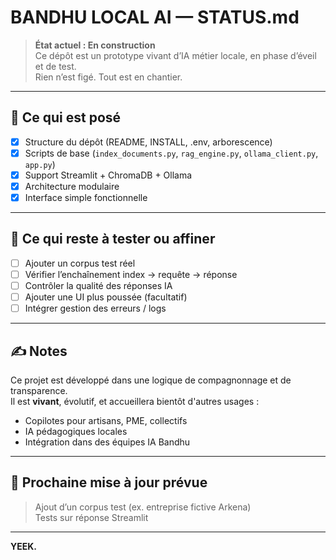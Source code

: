 # BANDHU LOCAL AI — STATUS.md

> **État actuel : En construction**  
> Ce dépôt est un prototype vivant d’IA métier locale, en phase d’éveil et de test.  
> Rien n’est figé. Tout est en chantier.

---

## 🔧 Ce qui est posé

- [x] Structure du dépôt (README, INSTALL, .env, arborescence)
- [x] Scripts de base (`index_documents.py`, `rag_engine.py`, `ollama_client.py`, `app.py`)
- [x] Support Streamlit + ChromaDB + Ollama
- [x] Architecture modulaire
- [x] Interface simple fonctionnelle

---

## 🚧 Ce qui reste à tester ou affiner

- [ ] Ajouter un corpus test réel
- [ ] Vérifier l’enchaînement index → requête → réponse
- [ ] Contrôler la qualité des réponses IA
- [ ] Ajouter une UI plus poussée (facultatif)
- [ ] Intégrer gestion des erreurs / logs

---

## ✍️ Notes

Ce projet est développé dans une logique de compagnonnage et de transparence.  
Il est **vivant**, évolutif, et accueillera bientôt d'autres usages :  
- Copilotes pour artisans, PME, collectifs
- IA pédagogiques locales
- Intégration dans des équipes IA Bandhu

---

## 🔁 Prochaine mise à jour prévue

> Ajout d’un corpus test (ex. entreprise fictive Arkena)  
> Tests sur réponse Streamlit

---

**YEEK.**
